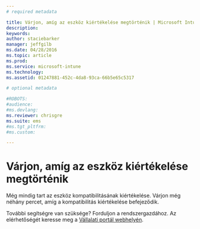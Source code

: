 ```yaml
---
# required metadata

title: Várjon, amíg az eszköz kiértékelése megtörténik | Microsoft Intune
description:
keywords:
author: staciebarker
manager: jeffgilb
ms.date: 04/28/2016
ms.topic: article
ms.prod:
ms.service: microsoft-intune
ms.technology:
ms.assetid: 01247881-452c-4da8-93ca-66b5e65c5317

# optional metadata

#ROBOTS:
#audience:
#ms.devlang:
ms.reviewer: chrisgre 
ms.suite: ems
#ms.tgt_pltfrm:
#ms.custom:

---
```


# Várjon, amíg az eszköz kiértékelése megtörténik
Még mindig tart az eszköz kompatibilitásának kiértékelése. Várjon még néhány percet, amíg a kompatibilitás kiértékelése befejeződik.

További segítségre van szüksége? Forduljon a rendszergazdához. Az elérhetőségét keresse meg a [Vállalati portál webhelyén](http://portal.manage.microsoft.com).



<!--HONumber=Jun16_HO2-->


